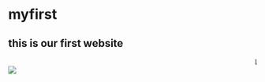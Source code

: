 # myfirst
<h2>this is our first website</h2>
<marquee>LIGHTINING GROUP</marquee>
<img src="https://github.com/fakimakame/myfirst/blob/master/mygroup.jpg?raw=true"/>
